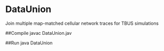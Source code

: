 # DataUnion
Join multiple map-matched cellular network traces for TBUS simulations

##Compile
javac DataUnion.jav

##Run
java DataUnion
